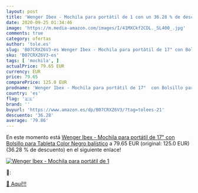 ```yaml
---
layout: post
title: 'Wenger Ibex - Mochila para portátil de 1 con un 36.28 % de descuento'
date: 2020-09-25 01:34:46
image: 'https://m.media-amazon.com/images/I/41MXCkf2CDL._SL400_.jpg'
comments: true
category: ofertas
author: 'tole.es'
slug: 'B07CRXZ6V3-es Wenger Ibex - Mochila para portátil de 17" con Bolsillo...'
sku: 'B07CRXZ6V3-es'
tags: [ 'mochila', ]
actualPrice: 79.65 EUR
currency: EUR
price: 79.65
comparePrice: 125.0 EUR
prodname: 'Wenger Ibex - Mochila para portátil de 17"  con Bolsillo para Tableta  Color Negro balístico'
country: 'es'
flag: '🇪🇸'
brand: ''
buyurl: 'https://www.amazon.es/dp/B07CRXZ6V3/?tag=tolees-21'
descuento: '36.28'
average: '79.86'
---
```


En este momento está [Wenger Ibex - Mochila para portátil de 17"  con Bolsillo para Tableta  Color Negro balístico](https://www.amazon.es/dp/B07CRXZ6V3/?tag=tolees-21) a 79.65 EUR (original: 125.0 EUR) (36.28 %  de descuento) en el siguiente enlace!

[![Wenger Ibex - Mochila para portátil de 1](https://m.media-amazon.com/images/I/41MXCkf2CDL._SL400_.jpg)](https://www.amazon.es/dp/B07CRXZ6V3/?tag=tolees-21)

🔎:


[🛒 Aquí!!!](https://www.amazon.es/dp/B07CRXZ6V3/?tag=tolees-21)
